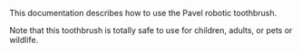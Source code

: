 This documentation describes how to use the Pavel robotic toothbrush.

Note that this toothbrush is totally safe to use for children, adults, or pets or wildlife.
